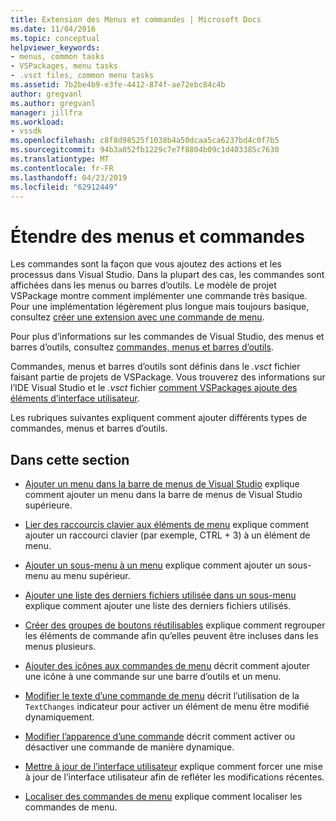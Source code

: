 ```yaml
---
title: Extension des Menus et commandes | Microsoft Docs
ms.date: 11/04/2016
ms.topic: conceptual
helpviewer_keywords:
- menus, common tasks
- VSPackages, menu tasks
- .vsct files, common menu tasks
ms.assetid: 7b2be4b9-e3fe-4412-874f-ae72ebc84c4b
author: gregvanl
ms.author: gregvanl
manager: jillfra
ms.workload:
- vssdk
ms.openlocfilehash: c8f8d98525f1038b4a50dcaa5ca6237bd4c0f7b5
ms.sourcegitcommit: 94b3a052fb1229c7e7f8804b09c1d403385c7630
ms.translationtype: MT
ms.contentlocale: fr-FR
ms.lasthandoff: 04/23/2019
ms.locfileid: "62912449"
---
```

# <a name="extend-menus-and-commands"></a>Étendre des menus et commandes
Les commandes sont la façon que vous ajoutez des actions et les processus dans Visual Studio. Dans la plupart des cas, les commandes sont affichées dans les menus ou barres d’outils. Le modèle de projet VSPackage montre comment implémenter une commande très basique. Pour une implémentation légèrement plus longue mais toujours basique, consultez [créer une extension avec une commande de menu](../extensibility/creating-an-extension-with-a-menu-command.md).

 Pour plus d’informations sur les commandes de Visual Studio, des menus et barres d’outils, consultez [commandes, menus et barres d’outils](../extensibility/internals/commands-menus-and-toolbars.md).

 Commandes, menus et barres d’outils sont définis dans le *.vsct* fichier faisant partie de projets de VSPackage. Vous trouverez des informations sur l’IDE Visual Studio et le *.vsct* fichier [comment VSPackages ajoute des éléments d’interface utilisateur](../extensibility/internals/how-vspackages-add-user-interface-elements.md).

 Les rubriques suivantes expliquent comment ajouter différents types de commandes, menus et barres d’outils.

## <a name="in-this-section"></a>Dans cette section
- [Ajouter un menu dans la barre de menus de Visual Studio](../extensibility/adding-a-menu-to-the-visual-studio-menu-bar.md) explique comment ajouter un menu dans la barre de menus de Visual Studio supérieure.

- [Lier des raccourcis clavier aux éléments de menu](../extensibility/binding-keyboard-shortcuts-to-menu-items.md) explique comment ajouter un raccourci clavier (par exemple, CTRL + 3) à un élément de menu.

- [Ajouter un sous-menu à un menu](../extensibility/adding-a-submenu-to-a-menu.md) explique comment ajouter un sous-menu au menu supérieur.

- [Ajouter une liste des derniers fichiers utilisée dans un sous-menu](../extensibility/adding-a-most-recently-used-list-to-a-submenu.md) explique comment ajouter une liste des derniers fichiers utilisés.

- [Créer des groupes de boutons réutilisables](../extensibility/creating-reusable-groups-of-buttons.md) explique comment regrouper les éléments de commande afin qu’elles peuvent être incluses dans les menus plusieurs.

- [Ajouter des icônes aux commandes de menu](../extensibility/adding-icons-to-menu-commands.md) décrit comment ajouter une icône à une commande sur une barre d’outils et un menu.

- [Modifier le texte d’une commande de menu](../extensibility/changing-the-text-of-a-menu-command.md) décrit l’utilisation de la `TextChanges` indicateur pour activer un élément de menu être modifié dynamiquement.

- [Modifier l’apparence d’une commande](../extensibility/changing-the-appearance-of-a-command.md) décrit comment activer ou désactiver une commande de manière dynamique.

- [Mettre à jour de l’interface utilisateur](../extensibility/updating-the-user-interface.md) explique comment forcer une mise à jour de l’interface utilisateur afin de refléter les modifications récentes.

- [Localiser des commandes de menu](../extensibility/localizing-menu-commands.md) explique comment localiser les commandes de menu.